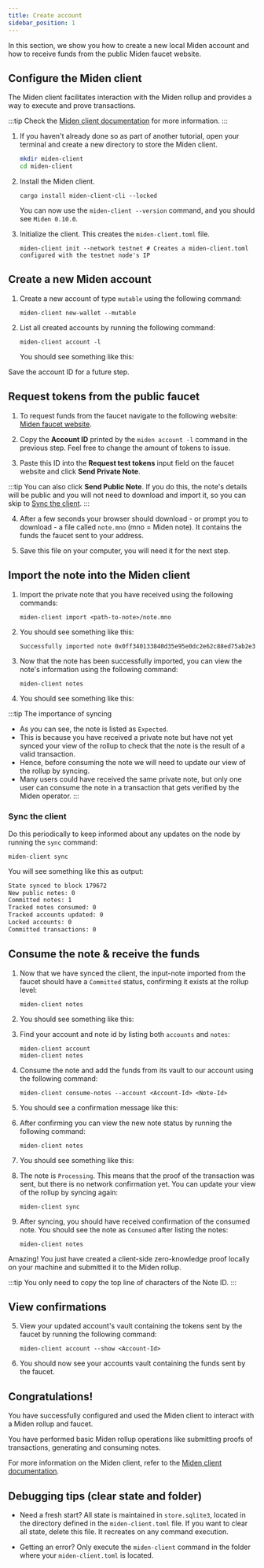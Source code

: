 ```yaml
---
title: Create account
sidebar_position: 1
---
```


In this section, we show you how to create a new local Miden account and how to receive funds from the public Miden faucet website.

## Configure the Miden client

The Miden client facilitates interaction with the Miden rollup and provides a way to execute and prove transactions.

:::tip
Check the [Miden client documentation](https://0xMiden.github.io/miden-docs/miden-client/cli-reference.html) for more information.
:::

1. If you haven't already done so as part of another tutorial, open your terminal and create a new directory to store the Miden client.

   ```sh
   mkdir miden-client
   cd miden-client
   ```

2. Install the Miden client.

   ```shell
   cargo install miden-client-cli --locked
   ```

   You can now use the `miden-client --version` command, and you should see `Miden 0.10.0`.

3. Initialize the client. This creates the `miden-client.toml` file.

   ```shell
   miden-client init --network testnet # Creates a miden-client.toml configured with the testnet node's IP
   ```

## Create a new Miden account

1. Create a new account of type `mutable` using the following command:

   ```shell
   miden-client new-wallet --mutable
   ```

2. List all created accounts by running the following command:

   ```shell
   miden-client account -l
   ```

   You should see something like this:

     <!-- ![Result of listing miden accounts](../img/get-started/miden-account-list.png) -->

Save the account ID for a future step.

## Request tokens from the public faucet

1. To request funds from the faucet navigate to the following website: [Miden faucet website](https://faucet.testnet.miden.io/).

2. Copy the **Account ID** printed by the `miden account -l` command in the previous step. Feel free to change the amount of tokens to issue.

3. Paste this ID into the **Request test tokens** input field on the faucet website and click **Send Private Note**.

:::tip
You can also click **Send Public Note**. If you do this, the note's details will be public and you will not need to download and import it, so you can skip to [Sync the client](#sync-the-client).
:::

4. After a few seconds your browser should download - or prompt you to download - a file called `note.mno` (mno = Miden note). It contains the funds the faucet sent to your address.

5. Save this file on your computer, you will need it for the next step.

## Import the note into the Miden client

1. Import the private note that you have received using the following commands:

   ```shell
   miden-client import <path-to-note>/note.mno
   ```

2. You should see something like this:

   ```sh
   Successfully imported note 0x0ff340133840d35e95e0dc2e62c88ed75ab2e383dc6673ce0341bd486fed8cb6
   ```

3. Now that the note has been successfully imported, you can view the note's information using the following command:

   ```shell
   miden-client notes
   ```

4. You should see something like this:

  <!-- ![Result of viewing miden notes](../img/get-started/note-view.png) -->

:::tip The importance of syncing

- As you can see, the note is listed as `Expected`.
- This is because you have received a private note but have not yet synced your view of the rollup to check that the note is the result of a valid transaction.
- Hence, before consuming the note we will need to update our view of the rollup by syncing.
- Many users could have received the same private note, but only one user can consume the note in a transaction that gets verified by the Miden operator.
  :::

### Sync the client

Do this periodically to keep informed about any updates on the node by running the `sync` command:

```shell
miden-client sync
```

You will see something like this as output:

```sh
State synced to block 179672
New public notes: 0
Committed notes: 1
Tracked notes consumed: 0
Tracked accounts updated: 0
Locked accounts: 0
Committed transactions: 0
```

## Consume the note & receive the funds

1. Now that we have synced the client, the input-note imported from the faucet should have a `Committed` status, confirming it exists at the rollup level:

   ```shell
   miden-client notes
   ```

2. You should see something like this:

  <!-- ![Viewing commit height info](../img/get-started/commit-height.png) -->

3. Find your account and note id by listing both `accounts` and `notes`:

   ```shell
   miden-client account
   miden-client notes
   ```

4. Consume the note and add the funds from its vault to our account using the following command:

   ```shell
   miden-client consume-notes --account <Account-Id> <Note-Id>
   ```

5. You should see a confirmation message like this:

  <!-- ![Transaction confirmation message](../img/get-started/transaction-confirmation.png) -->

6. After confirming you can view the new note status by running the following command:

   ```shell
   miden-client notes
   ```

7. You should see something like this:

  <!-- ![Viewing process info](../img/get-started/processing-note.png) -->

8. The note is `Processing`. This means that the proof of the transaction was sent, but there is no network confirmation yet. You can update your view of the rollup by syncing again:

   ```shell
   miden-client sync
   ```

9. After syncing, you should have received confirmation of the consumed note. You should see the note as `Consumed` after listing the notes:

   ```shell
   miden-client notes
   ```

     <!-- ![Viewing consumed note](../img/get-started/consumed-note.png) -->

Amazing! You just have created a client-side zero-knowledge proof locally on your machine and submitted it to the Miden rollup.

:::tip
You only need to copy the top line of characters of the Note ID.
:::

## View confirmations

5. View your updated account's vault containing the tokens sent by the faucet by running the following command:

   ```shell
   miden-client account --show <Account-Id>
   ```

6. You should now see your accounts vault containing the funds sent by the faucet.

  <!-- ![Viewing account vault with funds](../img/get-started/view-account-vault.png) -->

## Congratulations!

You have successfully configured and used the Miden client to interact with a Miden rollup and faucet.

You have performed basic Miden rollup operations like submitting proofs of transactions, generating and consuming notes.

For more information on the Miden client, refer to the [Miden client documentation](https://0xMiden.github.io/miden-docs/miden-client/index.html).

## Debugging tips (clear state and folder)

- Need a fresh start? All state is maintained in `store.sqlite3`, located in the directory defined in the `miden-client.toml` file. If you want to clear all state, delete this file. It recreates on any command execution.

- Getting an error? Only execute the `miden-client` command in the folder where your `miden-client.toml` is located.
